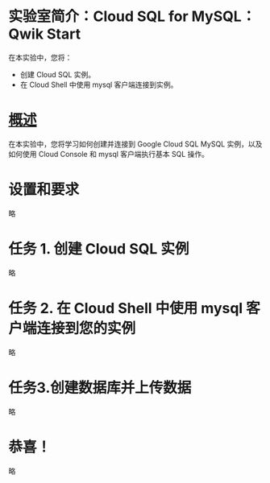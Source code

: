 # 实验室简介：Cloud SQL for MySQL：Qwik Start
在本实验中，您将：
* 创建 Cloud SQL 实例。
* 在 Cloud Shell 中使用 mysql 客户端连接到实例。

# [概述](https://www.cloudskillsboost.google/course_sessions/5373654/labs/353642)
在本实验中，您将学习如何创建并连接到 Google Cloud SQL MySQL 实例，以及如何使用 Cloud Console 和 mysql 客户端执行基本 SQL 操作。

# 设置和要求
略

# 任务 1. 创建 Cloud SQL 实例
略

# 任务 2. 在 Cloud Shell 中使用 mysql 客户端连接到您的实例
略

# 任务3.创建数据库并上传数据
略

# 恭喜！
略
